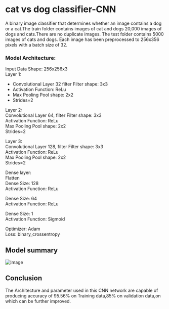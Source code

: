 # cat vs dog classifier-CNN



A binary image classifier that determines whether an image contains a dog or a cat.The train folder contains images of cat and dogs 20,000 images of dogs and cats.There are no duplicate images.
The test folder contains 5000 images of cats and dogs.
Each image has been preprocessed to 256x356 pixels with a batch size of 32.


### <b>Model Architecture:</b>
Input Data Shape: 256x256x3<br>
Layer 1:<br>
- Convolutional Layer 32 filter Filter shape: 3x3<br>
- Activation Function: ReLu<br>
- Max Pooling Pool shape: 2x2<br>
- Strides=2<br>

Layer 2:<br>
Convolutional Layer 64, filter Filter shape: 3x3<br>
Activation Function: ReLu<br>
Max Pooling Pool shape: 2x2<br>
Strides=2<br>

Layer 3:<br>
Convolutional Layer 128, filter Filter shape: 3x3<br>
Activation Function: ReLu<br>
Max Pooling Pool shape: 2x2<br>
Strides=2<br>


Dense layer:<br>
Flatten<br>
Dense Size: 128<br>
Activation Function: ReLu<br>

Dense Size: 64<br>
Activation Function: ReLu<br>

Dense Size: 1<br>
Activation Function: Sigmoid<br>

Optimizer: Adam<br>
Loss: binary_crossentropy

## Model summary
![image](https://user-images.githubusercontent.com/68815179/198990662-873563bc-6568-46c5-b22d-fb4e776d1eb4.png)

## Conclusion
The Architecture and parameter used in this CNN network are capable of producing accuracy of 95.56% on Training data,85% on validation data,on which can be further improved.<br> 
